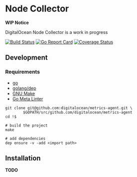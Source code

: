 # Node Collector

**WIP Notice**

DigitalOcean Node Collector is a work in progress

[![Build
Status](https://travis-ci.org/digitalocean/metrics-agent.svg?branch=master)](https://travis-ci.org/digitalocean/metrics-agent)
[![Go Report Card](https://goreportcard.com/badge/github.com/digitalocean/metrics-agent)](https://goreportcard.com/report/github.com/digitalocean/metrics-agent)
[![Coverage Status](https://coveralls.io/repos/github/digitalocean/metrics-agent/badge.svg?branch=feat%2Fadd-coveralls-report)](https://coveralls.io/github/digitalocean/metrics-agent?branch=feat%2Fadd-coveralls-report)

## Development

### Requirements

- [go](https://golang.org/dl/)
- [golang/dep](https://github.com/golang/dep#installation)
- [GNU Make](https://www.gnu.org/software/make/)
- [Go Meta Linter](https://github.com/alecthomas/gometalinter#installing)

```
git clone git@github.com:digitalocean/metrics-agent.git \
        $GOPATH/src/github.com/digitalocean/metrics-agent
cd !$

# build the project
make

# add dependencies
dep ensure -v -add <import path>
```

## Installation

**TODO**

